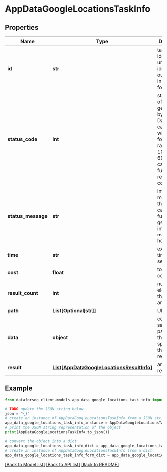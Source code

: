 # AppDataGoogleLocationsTaskInfo


## Properties

Name | Type | Description | Notes
------------ | ------------- | ------------- | -------------
**id** | **str** | task identifier unique task identifier in our system in the UUID format | [optional] 
**status_code** | **int** | status code of the task generated by DataForSEO, can be within the following range: 10000-60000 you can find the full list of the response codes here | [optional] 
**status_message** | **str** | informational message of the task you can find the full list of general informational messages here | [optional] 
**time** | **str** | execution time, seconds | [optional] 
**cost** | **float** | total tasks cost, USD | [optional] 
**result_count** | **int** | number of elements in the result array | [optional] 
**path** | **List[Optional[str]]** | URL path | [optional] 
**data** | **object** | contains the same parameters that you specified in the POST request | [optional] 
**result** | [**List[AppDataGoogleLocationsResultInfo]**](AppDataGoogleLocationsResultInfo.md) | array of results | [optional] 

## Example

```python
from dataforseo_client.models.app_data_google_locations_task_info import AppDataGoogleLocationsTaskInfo

# TODO update the JSON string below
json = "{}"
# create an instance of AppDataGoogleLocationsTaskInfo from a JSON string
app_data_google_locations_task_info_instance = AppDataGoogleLocationsTaskInfo.from_json(json)
# print the JSON string representation of the object
print(AppDataGoogleLocationsTaskInfo.to_json())

# convert the object into a dict
app_data_google_locations_task_info_dict = app_data_google_locations_task_info_instance.to_dict()
# create an instance of AppDataGoogleLocationsTaskInfo from a dict
app_data_google_locations_task_info_form_dict = app_data_google_locations_task_info.from_dict(app_data_google_locations_task_info_dict)
```
[[Back to Model list]](../README.md#documentation-for-models) [[Back to API list]](../README.md#documentation-for-api-endpoints) [[Back to README]](../README.md)


